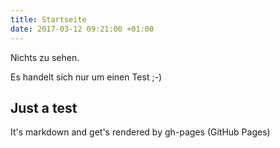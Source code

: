 ```yaml
---
title: Startseite
date: 2017-03-12 09:21:00 +01:00
---
```


Nichts zu sehen.

Es handelt sich nur um einen Test ;-)

## Just a test

It's markdown and get's rendered by gh-pages (GitHub Pages)
